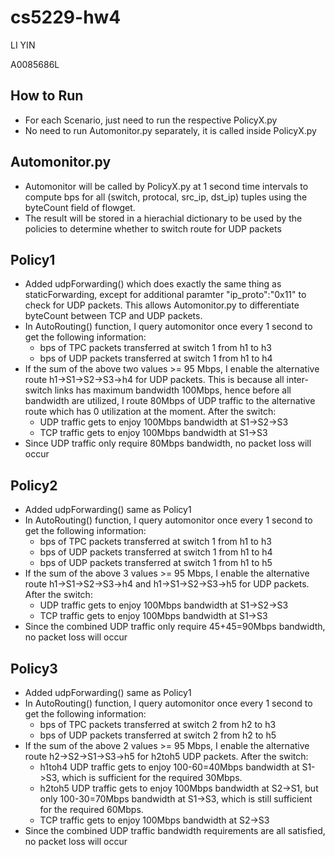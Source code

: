 # cs5229-hw4

LI YIN

A0085686L

## How to Run

- For each Scenario, just need to run the respective PolicyX.py
- No need to run Automonitor.py separately, it is called inside PolicyX.py



## Automonitor.py

- Automonitor will be called by PolicyX.py at 1 second time intervals to compute bps for all (switch, protocal, src_ip, dst_ip) tuples using the byteCount field of flowget.
- The result will be stored in a hierachial dictionary to be used by the policies to determine whether to switch route for UDP packets



## Policy1

- Added udpForwarding() which does exactly the same thing as staticForwarding, except for additional paramter "ip_proto":"0x11" to check for UDP packets. This allows Automonitor.py to differentiate byteCount between TCP and UDP packets.
- In AutoRouting() function, I query automonitor once every 1 second to get the following information:
  - bps of TPC packets transferred at switch 1 from h1 to h3
  - bps of UDP packets transferred at switch 1 from h1 to h4
- If the sum of the above two values >= 95 Mbps, I enable the alternative route h1->S1->S2->S3->h4 for UDP packets. This is because all inter-switch links has maximum bandwidth 100Mbps, hence before all bandwidth are utilized, I route 80Mbps of UDP traffic to the alternative route which has 0 utilization at the moment. After the switch:
  - UDP traffic gets to enjoy 100Mbps bandwidth at S1->S2->S3 
  - TCP traffic gets to enjoy 100Mbps bandwidth at S1->S3
- Since UDP traffic only require 80Mbps bandwidth, no packet loss will occur



## Policy2

- Added udpForwarding() same as Policy1
- In AutoRouting() function, I query automonitor once every 1 second to get the following information:
  - bps of TPC packets transferred at switch 1 from h1 to h3
  - bps of UDP packets transferred at switch 1 from h1 to h4
  - bps of UDP packets transferred at switch 1 from h1 to h5
- If the sum of the above 3 values >= 95 Mbps, I enable the alternative route h1->S1->S2->S3->h4 and h1->S1->S2->S3->h5 for UDP packets. After the switch:
  - UDP traffic gets to enjoy 100Mbps bandwidth at S1->S2->S3 
  - TCP traffic gets to enjoy 100Mbps bandwidth at S1->S3
- Since the combined UDP traffic only require 45+45=90Mbps bandwidth, no packet loss will occur



## Policy3

- Added udpForwarding() same as Policy1
- In AutoRouting() function, I query automonitor once every 1 second to get the following information:
  - bps of TPC packets transferred at switch 2 from h2 to h3
  - bps of UDP packets transferred at switch 2 from h2 to h5
- If the sum of the above 2 values >= 95 Mbps, I enable the alternative route h2->S2->S1->S3->h5 for h2toh5 UDP packets. After the switch:
  - h1toh4 UDP traffic gets to enjoy 100-60=40Mbps bandwidth at S1->S3, which is sufficient for the required 30Mbps.
  - h2toh5 UDP traffic gets to enjoy 100Mbps bandwidth at S2->S1, but only 100-30=70Mbps bandwidth at S1->S3, which is still sufficient for the required 60Mbps.
  - TCP traffic gets to enjoy 100Mbps bandwidth at S2->S3
- Since the combined UDP traffic bandwidth requirements are all satisfied, no packet loss will occur
